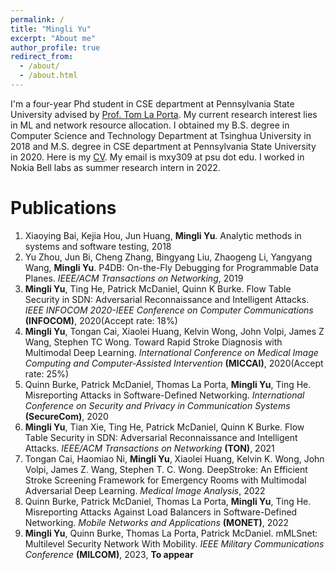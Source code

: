 ```yaml
---
permalink: /
title: "Mingli Yu"
excerpt: "About me"
author_profile: true
redirect_from: 
  - /about/
  - /about.html
---
```



I'm a four-year Phd student in CSE department at Pennsylvania State University advised by [Prof. Tom La Porta](http://www.cse.psu.edu/~tfl12/). My current research interest lies in ML and network resource allocation. I obtained my B.S. degree in Computer Science and Technology Department at Tsinghua University in 2018 and M.S. degree in CSE department at Pennsylvania State University in 2020. Here is my [CV](https://ymlwww.github.io/files/CV.pdf). My email is mxy309 at psu dot edu. I worked in Nokia Bell labs as summer research intern in 2022.


Publications 
======
1. Xiaoying Bai, Kejia Hou, Jun Huang, <b> Mingli Yu</b>. Analytic methods in systems and software testing, 2018
2. Yu Zhou, Jun Bi, Cheng Zhang, Bingyang Liu, Zhaogeng Li, Yangyang Wang, <b>Mingli Yu</b>. P4DB: On-the-Fly Debugging for Programmable Data Planes. <i>IEEE/ACM Transactions on Networking</i>, 2019
3. <b>Mingli Yu</b>, Ting He, Patrick McDaniel, Quinn K Burke. Flow Table Security in SDN: Adversarial Reconnaissance and Intelligent Attacks. <i>IEEE INFOCOM 2020-IEEE Conference on Computer Communications</i> <b>(INFOCOM)</b>, 2020(Accept rate: 18%)
4. <b>Mingli Yu</b>, Tongan Cai, Xiaolei Huang, Kelvin Wong, John Volpi, James Z Wang, Stephen TC Wong. Toward Rapid Stroke Diagnosis with Multimodal Deep Learning. <i>International Conference on Medical Image Computing and Computer-Assisted Intervention</i> <b>(MICCAI)</b>, 2020(Accept rate: 25%)
5. Quinn Burke, Patrick McDaniel, Thomas La Porta, <b>Mingli Yu</b>, Ting He. Misreporting Attacks in Software-Defined Networking. <i>International Conference on Security and Privacy in Communication Systems</i> <b>(SecureCom)</b>, 2020
6. <b>Mingli Yu</b>, Tian Xie, Ting He, Patrick McDaniel, Quinn K Burke. Flow Table Security in SDN: Adversarial Reconnaissance and Intelligent Attacks. <i>IEEE/ACM Transactions on Networking</i> <b>(TON)</b>, 2021
7. Tongan Cai, Haomiao Ni, <b>Mingli Yu</b>, Xiaolei Huang, Kelvin K. Wong, John Volpi, James Z. Wang, Stephen T. C. Wong. DeepStroke: An Efficient Stroke Screening Framework for Emergency Rooms with Multimodal Adversarial Deep Learning. <i> Medical Image Analysis</i>, 2022
8. Quinn Burke, Patrick McDaniel, Thomas La Porta, <b>Mingli Yu</b>, Ting He. Misreporting Attacks Against Load Balancers in Software-Defined Networking. <i> Mobile Networks and Applications</i> <b>(MONET)</b>, 2022
9. <b>Mingli Yu</b>, Quinn Burke, Thomas La Porta, Patrick McDaniel. mMLSnet: Multilevel Security Network With Mobility. <i> IEEE Military Communications Conference</i> <b>(MILCOM)</b>, 2023, <b>To appear</b>
